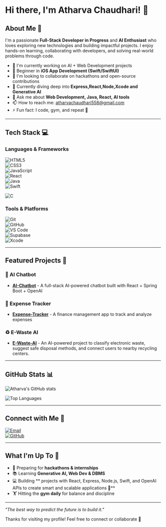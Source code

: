# Hi there, I'm Atharva Chaudhari! 👋

## About Me 🚀

I'm a passionate **Full-Stack Developer in Progress** and **AI Enthusiast** who loves exploring new technologies and building impactful projects. I enjoy hands-on learning, collaborating with developers, and solving real-world problems through code.  

- 🔭 I'm currently working on AI + Web Development projects
- 📱 Beginner in **iOS App Development (Swift/SwiftUI)** 
- 👯 I'm looking to collaborate on hackathons and open-source contributions  
- 🌱 Currently diving deep into **Express,React,Node,Xcode and Generative AI**  
- 💬 Ask me about **Web Development, Java, React, AI tools**  
- 📫 How to reach me: atharvachaudhari558@gmail.com  
- ⚡ Fun fact: I code, gym, and repeat 💪  

---

## Tech Stack 💻

### Languages & Frameworks  
![HTML5](https://img.shields.io/badge/HTML5-E34F26?style=for-the-badge&logo=html5&logoColor=white)  
![CSS3](https://img.shields.io/badge/CSS3-1572B6?style=for-the-badge&logo=css3&logoColor=white)  
![JavaScript](https://img.shields.io/badge/JavaScript-F7DF1E?style=for-the-badge&logo=javascript&logoColor=black)  
![React](https://img.shields.io/badge/React-20232a?style=for-the-badge&logo=react&logoColor=61DAFB)  
![Java](https://img.shields.io/badge/Java-ED8B00?style=for-the-badge&logo=openjdk&logoColor=white)  
![Swift](https://img.shields.io/badge/Swift-FA7343?style=for-the-badge&logo=swift&logoColor=white)

![C](https://img.shields.io/badge/C-00599C?style=for-the-badge&logo=c&logoColor=white)  

### Tools & Platforms  
![Git](https://img.shields.io/badge/Git-F05032?style=for-the-badge&logo=git&logoColor=white)  
![GitHub](https://img.shields.io/badge/GitHub-100000?style=for-the-badge&logo=github&logoColor=white)  
![VS Code](https://img.shields.io/badge/VS%20Code-0078d4?style=for-the-badge&logo=visual-studio-code&logoColor=white)  
![Supabase](https://img.shields.io/badge/Supabase-3ECF8E?style=for-the-badge&logo=supabase&logoColor=white)  
![Xcode](https://img.shields.io/badge/Xcode-1575F9?style=for-the-badge&logo=xcode&logoColor=white)

---

## Featured Projects 🌟

### 🤖 AI Chatbot  
- **[AI-Chatbot](#)** - A full-stack AI-powered chatbot built with React + Spring Boot + OpenAI  

### 💸 Expense Tracker  
- **[Expense-Tracker](#)** - A finance management app to track and analyze expenses

### ♻️ E-Waste AI  
- **[E-Waste-AI](#)** - An AI-powered project to classify electronic waste, suggest safe disposal methods, and connect users to nearby recycling centers.
  
---

## GitHub Stats 📊  

![Atharva's GitHub stats](https://github-readme-stats.vercel.app/api?username=Atharrvac&show_icons=true&theme=dark)  

![Top Languages](https://github-readme-stats.vercel.app/api/top-langs/?username=Atharrvac&layout=compact&theme=dark)  

---

## Connect with Me 🤝  

[![Email](https://img.shields.io/badge/Email-D14836?style=for-the-badge&logo=gmail&logoColor=white)](mailto:atharvachaudhari558@gmail.com)  
[![GitHub](https://img.shields.io/badge/GitHub-100000?style=for-the-badge&logo=github&logoColor=white)](https://github.com/Atharrvac)  

---

## What I'm Up To 🎯  

- 🚀 Preparing for **hackathons & internships**  
- 📚 Learning **Generative AI, Web Dev & DBMS**  
- 💻 Building ** projects with React, Express, Node.js, Swift, and OpenAI APIs to create smart and scalable applications 🚀**  
- 🏋️ Hitting the **gym daily** for balance and discipline  

---

*"The best way to predict the future is to build it."*

Thanks for visiting my profile! Feel free to connect or collaborate 🚀  
